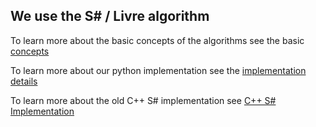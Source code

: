 ## We use the S# / Livre algorithm

To learn more about the basic concepts of the algorithms see the basic [concepts](agents/concepts.md)

To learn more about our python implementation see the [implementation details](agents/python_implementation.md)

To learn more about the old C++ S# implementation see [C++ S# Implementation](agents/c++_s#_implementation.md)